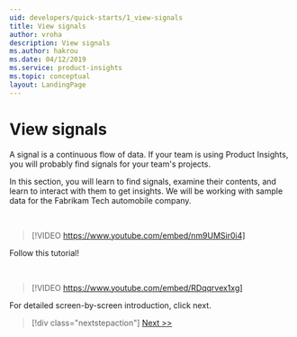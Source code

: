 ```yaml
---
uid: developers/quick-starts/1_view-signals
title: View signals
author: vroha
description: View signals
ms.author: hakrou
ms.date: 04/12/2019
ms.service: product-insights
ms.topic: conceptual
layout: LandingPage
---
```


# View signals 

A signal is a continuous flow of data. If your team is using Product Insights, you will probably find signals for your team's projects. 

In this section, you will learn to find signals, examine their contents, and learn to interact with them to get insights. We will be working with sample data for the Fabrikam Tech automobile company. 

<br/>

> [!VIDEO https://www.youtube.com/embed/nm9UMSir0i4]

Follow this tutorial! 

<br/>

> [!VIDEO https://www.youtube.com/embed/RDqqrvex1xg]

For detailed screen-by-screen introduction, click next. 

> [!div class="nextstepaction"]
> [Next >>](1_1_find.md)

